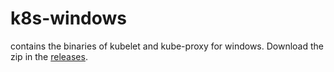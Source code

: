 # k8s-windows
contains the binaries of kubelet and kube-proxy for windows.
Download the zip in the [releases](https://github.com/sami-alajrami/k8s-windows/releases).
